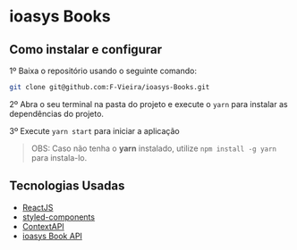 # ioasys Books

## Como instalar e configurar

1º Baixa o repositório usando o seguinte comando:

```bash
git clone git@github.com:F-Vieira/ioasys-Books.git
```

2º Abra o seu terminal na pasta do projeto e execute o `yarn` para instalar as dependências do projeto.

3º Execute `yarn start` para iniciar a aplicação

> OBS: Caso não tenha o **yarn** instalado, utilize `npm install -g yarn` para instala-lo.

## Tecnologias Usadas

- [ReactJS](https://reactjs.org/)
- [styled-components](https://styled-components.com/)
- [ContextAPI](https://pt-br.reactjs.org/docs/context.html)
- [ioasys Book API](https://books.ioasys.com.br/api/docs/)
